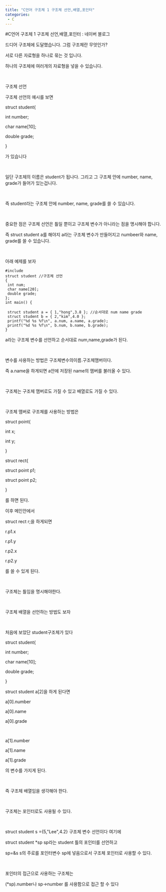 ```yaml
---
title: "C언어 구조체 1 구조체 선언,배열,포인터"
categories:
 - C
---
```

#C언어 구조체 1 구조체 선언,배열,포인터 : 네이버 블로그







드디어 구조체에 도달했습니다. 그럼 구조체란 무엇인가?

서로 다른 자료형을 하나로 묶는 것 입니다.

하나의 구조체에 여러개의 자료형을 넣을 수 있습니다.

​

구조체 선언

구조체 선언의 예시를 보면

struct student{

 int number;

 char name[10];

 double grade;

}

가 있습니다

​

일단 구조체의 이름은 student가 됩나다. 그리고 그 구조체 안에 number, name, grade가 들어가 있는겁니다.

​

즉 student라는 구조체 안에 number, name, grade를 쓸 수 있습니다.

​

중요한 점은 구조체 선언은 틀일 뿐이고 구조체 변수가 아니라는 점을 명시해야 합니다.

즉 struct student a를 해야지 a라는 구조체 변수가 만들어지고 numbeer와 name, grade를 쓸 수 있습니다.

​

아래 예제를 보자




 




```
#include
struct student //구조체 선언
{
 int num;
 char name[20];
 double grade;
};
int main() {

 struct student a = { 1,"hong",3.8 }; //순서대로 num name grade
 struct student b = { 2,"kim",4.0 };
 printf("%d %s %f\n", a.num, a.name, a.grade);
 printf("%d %s %f\n", b.num, b.name, b.grade);
}
```





 


a라는 구조체 변수를 선언하고 순서대로 num,name,grade가 된다.

​

변수를 사용하는 방법은 구조체변수의이름.구조체맴버이다.

즉 a.name을 하게되면 a안에 저장된 name의 맴버를 불러올 수 있다.

​

구조체는 구조체 맴버로도 가질 수 있고 배열로도 가질 수 있다.

​

구조체 맴버로 구조체를 사용하는 방법은

struct point{

 int x;

 int y;

}

struct rect{

 struct point p1;

 struct point p2;

}

를 하면 된다.

이후 메인안에서

struct rect r;을 하게되면

r.p1.x

r.p1.y

r.p2.x

r.p2.y

를 쓸 수 있게 된다.

​

구조체는 틀임을 명시해야한다.

​

구조체 배열을 선언하는 방법도 보자

​

처음에 보았단 student구조체가 있다

struct student{

 int number;

 char name[10];

 double grade;

}

struct student a[2]을 하게 된다면

a[0].number

a[0].name

a[0].grade

​

a[1].number

a[1].name

a[1].grade

의 변수를 가지게 된다.

​

즉 구조체 배열임을 생각해야 한다.

​

구조체는 포인터로도 사용될 수 있다.

​

struct student s ={5,"Lee",4.2} 구조체 변수 선언이다 여기에

struct student \*sp sp라는 student 틀의 포인터를 선언하고

sp=&s s의 주로를 포인터변수 sp에 넣음으로서 구조체 포인터로 사용할 수 있다.

​

포인터의 접근으로 사용하는 구조체는 

(\*sp).number나 sp->number 를 사용함으로 접근 할 수 있다




 

